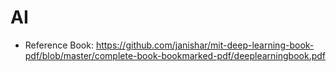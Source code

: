 # AI

- Reference Book: https://github.com/janishar/mit-deep-learning-book-pdf/blob/master/complete-book-bookmarked-pdf/deeplearningbook.pdf
